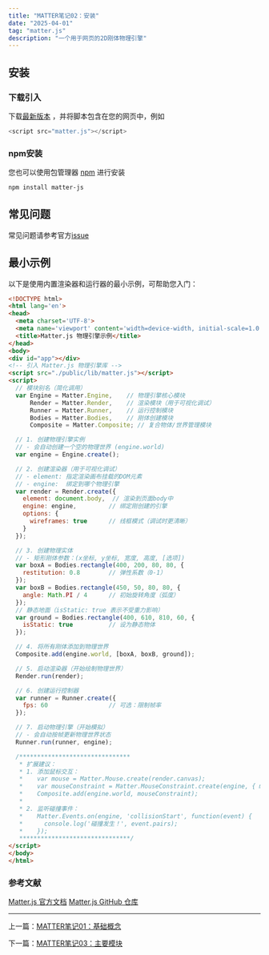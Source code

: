 ```yaml
---
title: "MATTER笔记02：安装"
date: "2025-04-01"
tag: "matter.js"
description: "一个用于网页的2D刚体物理引擎"
---
```


## 安装

### 下载引入

下载[最新版本](https://github.com/liabru/matter-js/tree/master/build)  ，并将脚本包含在您的网页中，例如

```js
<script src="matter.js"></script>
```

### npm安装

您也可以使用包管理器 [npm](https://www.npmjs.org/package/matter-js) 进行安装

```bash
npm install matter-js
```

## 常见问题

常见问题请参考官方[issue](https://github.com/liabru/matter-js/issues/1001)

## 最小示例
以下是使用内置渲染器和运行器的最小示例，可帮助您入门：


```html
<!DOCTYPE html>
<html lang='en'>
<head>
  <meta charset='UTF-8'>
  <meta name='viewport' content='width=device-width, initial-scale=1.0'>
  <title>Matter.js 物理引擎示例</title>
</head>
<body>
<div id="app"></div>
<!-- 引入 Matter.js 物理引擎库 -->
<script src="./public/lib/matter.js"></script>
<script>
  // 模块别名（简化调用）
  var Engine = Matter.Engine,    // 物理引擎核心模块
      Render = Matter.Render,    // 渲染模块（用于可视化调试）
      Runner = Matter.Runner,    // 运行控制模块
      Bodies = Matter.Bodies,    // 刚体创建模块
      Composite = Matter.Composite; // 复合物体/世界管理模块

  // 1. 创建物理引擎实例
  // - 会自动创建一个空的物理世界 (engine.world)
  var engine = Engine.create();

  // 2. 创建渲染器（用于可视化调试）
  // - element: 指定渲染画布挂载的DOM元素
  // - engine:  绑定到哪个物理引擎
  var render = Render.create({
    element: document.body,  // 渲染到页面body中
    engine: engine,         // 绑定刚创建的引擎
    options: {
      wireframes: true      // 线框模式（调试时更清晰）
    }
  });

  // 3. 创建物理实体
  // - 矩形刚体参数：(x坐标, y坐标, 宽度, 高度, [选项])
  var boxA = Bodies.rectangle(400, 200, 80, 80, {
    restitution: 0.8        // 弹性系数（0-1）
  });
  var boxB = Bodies.rectangle(450, 50, 80, 80, {
    angle: Math.PI / 4      // 初始旋转角度（弧度）
  });
  // 静态地面（isStatic: true 表示不受重力影响）
  var ground = Bodies.rectangle(400, 610, 810, 60, {
    isStatic: true          // 设为静态物体
  });

  // 4. 将所有刚体添加到物理世界
  Composite.add(engine.world, [boxA, boxB, ground]);

  // 5. 启动渲染器（开始绘制物理世界）
  Render.run(render);

  // 6. 创建运行控制器
  var runner = Runner.create({
    fps: 60                 // 可选：限制帧率
  });

  // 7. 启动物理引擎（开始模拟）
  // - 会自动按帧更新物理世界状态
  Runner.run(runner, engine);

  /*******************************
   * 扩展建议：
   * 1. 添加鼠标交互：
   *    var mouse = Matter.Mouse.create(render.canvas);
   *    var mouseConstraint = Matter.MouseConstraint.create(engine, { mouse });
   *    Composite.add(engine.world, mouseConstraint);
   *
   * 2. 监听碰撞事件：
   *    Matter.Events.on(engine, 'collisionStart', function(event) {
   *      console.log('碰撞发生！', event.pairs);
   *    });
   *******************************/
</script>
</body>
</html>

```

### 参考文献

[Matter.js 官方文档](https://brm.io/matter-js/docs/)
[Matter.js GitHub 仓库](https://github.com/liabru/matter-js)

---

上一篇：[MATTER笔记01：基础概念](/posts/post-015)

下一篇：[MATTER笔记03：主要模块](/posts/post-017)
